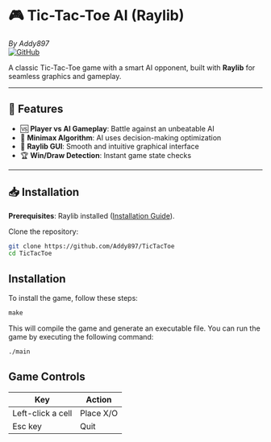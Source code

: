 # 🎮 Tic-Tac-Toe AI (Raylib)  
*By Addy897*  
[![GitHub](https://img.shields.io/badge/GitHub-Repository-blue)](https://github.com/Addy897/TicTacToe)

A classic Tic-Tac-Toe game with a smart AI opponent, built with **Raylib** for seamless graphics and gameplay.

---

## 🚀 Features  
- 🆚 **Player vs AI Gameplay**: Battle against an unbeatable AI  
- 🧠 **Minimax Algorithm**: AI uses decision-making optimization  
- 🎨 **Raylib GUI**: Smooth and intuitive graphical interface  
- 🏆 **Win/Draw Detection**: Instant game state checks  

---

## 📥 Installation  
**Prerequisites**: Raylib installed ([Installation Guide](https://www.raylib.com/)).  

Clone the repository:  
```bash
git clone https://github.com/Addy897/TicTacToe
cd TicTacToe
```

**Installation**
----------------

To install the game, follow these steps:

```makefile
make
```

This will compile the game and generate an executable file. You can run the game by executing the following command:

```makefile
./main
```



**Game Controls**
-----------------

| Key | Action |
| --- | --- |
| Left-click a cell | Place X/O |
| Esc key | Quit  |


